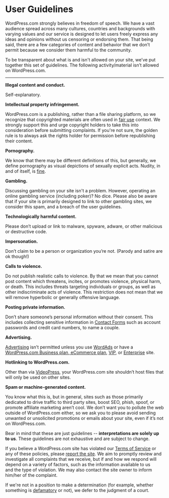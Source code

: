 <!--
 These are the User Guidelines that appear at http://en.support.wordpress.com/user-guidelines/
 You can also find me at http://github.com/automattic/legalmattic
 -->
 
# User Guidelines

WordPress.com strongly believes in freedom of speech. We have a vast audience spread across many cultures, countries and backgrounds with varying values and our service is designed to let users freely express any ideas and opinions without us censoring or endorsing them. That being said, there are a few categories of content and behavior that we don’t permit because we consider them harmful to the community.

To be transparent about what is and isn't allowed on your site, we’ve put together this set of guidelines. The following activity/material isn’t allowed on WordPress.com.

* * *

**Illegal content and conduct.**

Self-explanatory.

**Intellectual property infringement.**

WordPress.com is a publishing, rather than a file sharing platform, so we recognize that copyrighted materials are often used in [fair use](http://en.support.wordpress.com/fair-use/) context. We strongly support this and urge copyright holders to take this into consideration before submitting complaints. If you're not sure, the golden rule is to always ask the rights holder for permission before republishing their content.

**Pornography.**

We know that there may be different definitions of this, but generally, we define pornography as visual depictions of sexually explicit acts. Nudity, in and of itself, is [fine](http://en.support.wordpress.com/mature-content/).

**Gambling.**

Discussing gambling on your site isn't a problem. However, operating an online gambling service (including poker)? No dice. Please also be aware that if your site is primarily designed to link to other gambling sites, we consider this spam, and a breach of the user guidelines.

**Technologically harmful content.**

Please don’t upload or link to malware, spyware, adware, or other malicious or destructive code.

**Impersonation.**

Don’t claim to be a person or organization you’re not. (Parody and satire are ok though!)

**Calls to violence.**

Do not publish realistic calls to violence. By that we mean that you cannot post content which threatens, incites, or promotes violence, physical harm, or death. This includes threats targeting individuals or groups, as well as other indiscriminate acts of violence. This restriction does not mean that we will remove hyperbolic or generally offensive language.

**Posting private information.**

Don’t share someone’s personal information without their consent. This includes collecting sensitive information in [Contact Forms](https://en.support.wordpress.com/wordpress-editor/blocks/form-block) such as account passwords and credit card numbers, to name a couple.

**Advertising.**

[Advertising](http://en.support.wordpress.com/advertising/) isn’t permitted unless you use [WordAds](http://www.wordads.co) or have a [WordPress.com Business plan, eCommerce plan](https://wordpress.com/plans/), <a href="http://vip.wordpress.com/our-services/">VIP</a>, or <a href="https://wpvip.com/">Enterprise</a> site.

**Hotlinking to WordPress.com.**

Other than via [VideoPress](http://en.support.wordpress.com/videopress/), your WordPress.com site shouldn’t host files that will only be used on other sites.

**Spam or machine-generated content.**

You know what this is, but in general, sites such as those primarily dedicated to drive traffic to third party sites, boost SEO, phish, spoof, or promote affiliate marketing aren’t cool. We don’t want you to pollute the web outside of WordPress.com either, so we ask you to please avoid sending unwanted or unsolicited promotions or emails about your site, even if it’s not on WordPress.com.

Bear in mind that these are just guidelines -- **interpretations are solely up to us**. These guidelines are not exhaustive and are subject to change.

If you believe a WordPress.com site has violated our [Terms of Service](https://en.wordpress.com/tos) or any of these policies, please [report the site](https://en.support.wordpress.com/report-blogs/). We aim to promptly review and investigate all complaints that we receive, but if and how we respond will depend on a variety of factors, such as the information available to us and the type of violation. We may also contact the site owner to inform him/her of the complaint.

If we're not in a position to make a determination (for example, whether something is [defamatory](http://en.support.wordpress.com/defamation/) or not), we defer to the judgment of a court.

